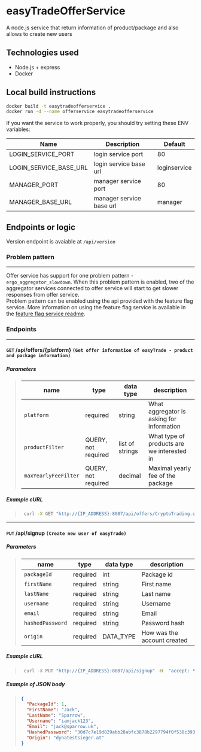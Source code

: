 # easyTradeOfferService

A node.js service that return information of product/package and also allows to create new users

## Technologies used

- Node.js + express
- Docker

## Local build instructions

```bash
docker build -t easytradeofferservice .
docker run -d --name offerservice easytradeofferservice
```

If you want the service to work properly, you should try setting these ENV variables:

| Name                   | Description              | Default      |
| ---------------------- | ------------------------ | ------------ |
| LOGIN_SERVICE_PORT     | login service port       | 80           |
| LOGIN_SERVICE_BASE_URL | login service base url   | loginservice |
| MANAGER_PORT           | manager service port     | 80           |
| MANAGER_BASE_URL       | manager service base url | manager      |

## Endpoints or logic

Version endpoint is avaiable at `/api/version`

### Problem pattern

---

Offer service has support for one problem pattern - `ergo_aggregator_slowdown`. When this problem pattern is enabled, two of the aggregator services connected to offer service will start to get slower responses from offer service.  
Problem pattern can be enabled using the api provided with the feature flag service. More information on using the feature flag service is available in the [feature flag service readme](../feature-flag-service/README.md).

### Endpoints

---

#### `GET` **/api/offers/{platform}** `(Get offer information of easyTrade - product and package information)`

##### Parameters

> | name                 | type                | data type       | description                                |
> | -------------------- | ------------------- | --------------- | ------------------------------------------ |
> | `platform`           | required            | string          | What aggregator is asking for information  |
> | `productFilter`      | QUERY, not required | list of strings | What type of products are we interested in |
> | `maxYearlyFeeFilter` | QUERY, not required | decimal         | Maximal yearly fee of the package          |

##### Example cURL

> ```bash
>  curl -X GET "http://{IP_ADDRESS}:8087/api/offers/CryptoTrading.com?productFilter=\[\"ETF\",\"Crypto\"\]&&maxYearlyFeeFilter=35.0" -H  "accept: text/plain"
> ```

---

#### `PUT` **/api/signup** `(Create new user of easyTrade)`

##### Parameters

> | name             | type     | data type | description                 |
> | ---------------- | -------- | --------- | --------------------------- |
> | `packageId`      | required | int       | Package id                  |
> | `firstName`      | required | string    | First name                  |
> | `lastName`       | required | string    | Last name                   |
> | `username`       | required | string    | Username                    |
> | `email`          | required | string    | Email                       |
> | `hashedPassword` | required | string    | Password hash               |
> | `origin`         | required | DATA_TYPE | How was the account created |

##### Example cURL

> ```bash
>  curl -X PUT "http://{IP_ADDRESS}:8087/api/signup" -H  "accept: */*" -H  "Content-Type: application/json" -d "{\"packageId\":1,\"firstName\":\"Jessica\",\"lastName\":\"Smithin\",\"username\":\"jessica_smith\",\"email\":\"jessica.smith@gmail.com\",\"hashedPassword\":\"139990b95cf8e8fddcb6e3202ed92a216d656a5bbe8ebb2a28bfe9911e6c3c51\",\"origin\":\"PRESET\"}"
> ```

##### Example of JSON body

> ```json
> {
>   "PackageId": 1,
>   "FirstName": "Jack",
>   "LastName": "Sparrow",
>   "Username": "iamjack123",
>   "Email": "jack@sparrow.uk",
>   "HashedPassword": "30d7c7e19d829abb28abfc3878b2297794f0f538c393e6e071557b0a986754d1",
>   "Origin": "dynatestsieger.at"
> }
> ```
